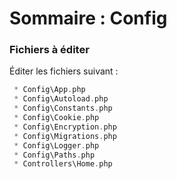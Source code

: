 # Sommaire : Config

### Fichiers à éditer

Éditer les fichiers suivant :

``` php
 * Config\App.php
 * Config\Autoload.php  
 * Config\Constants.php  
 * Config\Cookie.php  
 * Config\Encryption.php  
 * Config\Migrations.php  
 * Config\Logger.php  
 * Config\Paths.php  
 * Controllers\Home.php  
```
